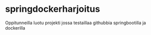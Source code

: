 # springdockerharjoitus
Oppitunneilla luotu projekti jossa testaillaa githubbia springbootilla ja dockerilla
